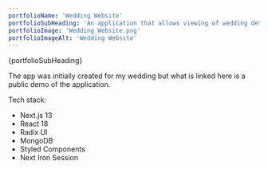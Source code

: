 ```yaml
---
portfolioName: 'Wedding Website'
portfolioSubHeading: 'An application that allows viewing of wedding details and provides the ability to RSVP to the wedding.'
portfolioImage: 'Wedding_Website.png'
portfolioImageAlt: 'Wedding Website'
---
```


<script>
    import ExternalLink from '$lib/components/ExternalLink.svelte';
</script>

{portfolioSubHeading}

The app was initially created for my wedding but what is linked here is a public demo of the application.

Tech stack:

- Next.js 13
- React 18
- <ExternalLink href="https://radix-ui.com" ariaLabel="Radix UI" showIcon>Radix UI</ExternalLink>
- MongoDB
- Styled Components
- Next Iron Session
